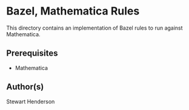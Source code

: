 # Bazel, Mathematica Rules

This directory contains an implementation of Bazel rules to run
against Mathematica.

## Prerequisites

* Mathematica

## Author(s)

Stewart Henderson
